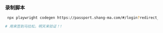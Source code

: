 ### 录制脚本

```bash
 npx playwright codegen https://passport.shang-ma.com/#/login?redirect_url=https%3A%2F%2Fwww.shmarathon.com%2F#/user/info
```

```bash
# 用来签到马拉松，明天来验证！!
```
